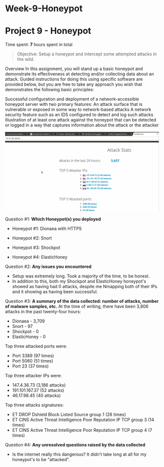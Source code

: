 # Week-9-Honeypot

# Project 9 - Honeypot

Time spent: **7** hours spent in total

> Objective: Setup a honeypot and intercept some attempted attacks in the wild.

Overview
In this assignment, you will stand up a basic honeypot and demonstrate its effectiveness at detecting and/or collecting data about an attack. Guided instructions for doing this using specific software are provided below, but you are free to take any approach you wish that demonstrates the following basic principles:

Successful configuration and deployment of a network-accessible honeypot server with two primary features:
An attack surface that is vulnerable or exposed in some way to network-based attacks
A network security feature such as an IDS configured to detect and log such attacks
Illustration of at least one attack against the honeypot that can be detected or logged in a way that captures information about the attack or the attacker


<img
src='https://github.com/RobPiccirillo/Week-9-Honeypot/blob/master/honeypotAttacks.gif'
title='Video Walkthrough' width='' alt='Video Walkthrough' />


Question #1: **Which Honeypot(s) you deployed**
  
  * Honeypot #1: Dionaea with HTTPS
  
  * Honeypot #2: Snort
  
  * Honeypot #3: Shockpot
  
  * Honeypot #4: ElasticHoney

Question #2: **Any issues you encountered**
  * Setup was extremely long. Took a majority of the time, to be honest. 
  * In addition to this, both my Shockpot and ElasticHoney honeypot's showed as having had 0 attacks, despite me Nmapping both of their      IPs and it showing as having been successful.

Question #3: **A summary of the data collected: number of attacks, number of malware samples, etc.**
 At the time of writing, there have been 3,806 attacks in the past twenty-four hours:
  * Dionaea - 3,709 
  * Snort - 97 
  * Shockpot - 0  
  * ElasticHoney - 0
  
 Top three attacked ports were:
  * Port 3389 (97 times)
  * Port 5060 (51 times)
  * Port 23 (37 times)
  
  Top three attacker IPs were:
  * 147.4.36.73 (3,186 attacks)
  * 191.101.167.37 (52 attacks)
  * 46.17.98.45 (40 attacks)
  
  Top three attacks signatures:
  * ET DROP Dshield Block Listed Source group 1 (28 times)
  * ET CINS Active Threat Intelligence Poor Reputation IP TCP group 3 (14 times)
  * ET CINS Active Threat Intelligence Poor Reputation IP TCP group 4 (7 times)

Question #4: **Any unresolved questions raised by the data collected**
  * Is the internet really this dangerous? It didn't take long at all for my honeypot's to be "attacked".
